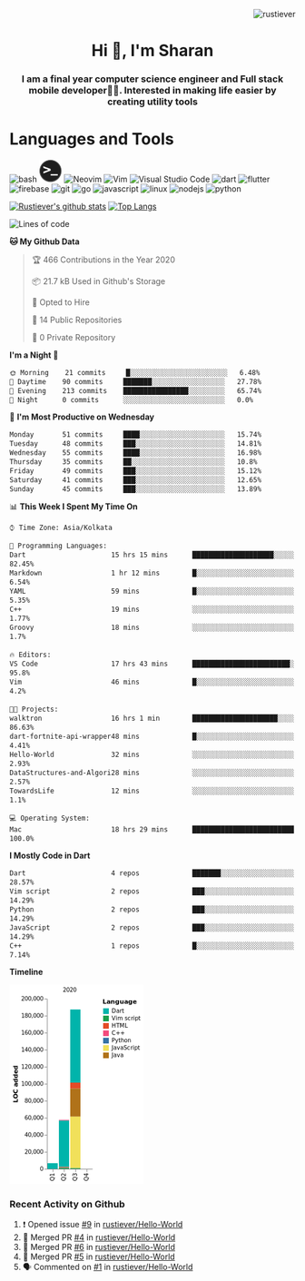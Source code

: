 <p align="right"> <img src="https://komarev.com/ghpvc/?username=rustiever" alt="rustiever" /> </p>
<h1 align="center">Hi 👋, I'm Sharan</h1>
<h3 align="center">I am a final year computer science engineer and Full stack mobile developer👨‍💻. Interested in making life easier by creating utility tools</h3>



<!-- * 🔭 I’m currently working on [Bridge](https://github.com/rustiever/bridge)

* 🌱 I’m currently learning **Flutter, Golang**

* 📫 How to reach me **sharanneeded@gmail.com**

* ⚡ Available for Freelance projects/internship opportunities. -->

# Languages and Tools

<p align="left">

  <img src="https://www.vectorlogo.zone/logos/gnu_bash/gnu_bash-icon.svg" alt="bash" width="40" height="40"/>

  <img src="https://raw.githubusercontent.com/github/explore/d92924b1d925bb134e308bd29c9de6c302ed3beb/topics/terminal/terminal.png" alt="Terminal" width="40" height="40"/> 

  <img src="https://www.vectorlogo.zone/logos/neovimio/neovimio-icon.svg" alt="Neovim" width="40" height="40"/> 
  
  <img src="https://www.vectorlogo.zone/logos/vim/vim-icon.svg" alt="Vim" width="40" height="40"/> 

  <img src="https://www.vectorlogo.zone/logos/visualstudio_code/visualstudio_code-icon.svg" alt="Visual Studio Code" width="40" height="40"/> 

  <img src="https://www.vectorlogo.zone/logos/dartlang/dartlang-icon.svg" alt="dart" width="40" height="40"/>

  <img src="https://www.vectorlogo.zone/logos/flutterio/flutterio-icon.svg" alt="flutter" width="40" height="40"/> 
  
  <img src="https://www.vectorlogo.zone/logos/firebase/firebase-icon.svg" alt="firebase" width="40" height="40"/>

  <img src="https://www.vectorlogo.zone/logos/git-scm/git-scm-icon.svg" alt="git" width="40" height="40"/> 

  <img src="https://devicons.github.io/devicon/devicon.git/icons/go/go-original.svg" alt="go" width="40" height="40"/>

  <img src="https://devicons.github.io/devicon/devicon.git/icons/javascript/javascript-original.svg" alt="javascript" width="40" height="40"/>
  
  <img src="https://devicons.github.io/devicon/devicon.git/icons/linux/linux-original.svg" alt="linux" width="40" height="40"/> 

  <img src="https://devicons.github.io/devicon/devicon.git/icons/nodejs/nodejs-original-wordmark.svg" alt="nodejs" width="40" height="40"/>

  <img src="https://devicons.github.io/devicon/devicon.git/icons/python/python-original.svg" alt="python" width="40" height="40"/>

[![Rustiever's github stats](https://github-readme-stats.vercel.app/api?username=rustiever&theme=algolia&count_private=true&show_icons=true)](https://github.com/rustiever/)
[![Top Langs](https://github-readme-stats.vercel.app/api/top-langs/?username=rustiever&layout=compact&langs_count=10&theme=algolia)](https://github.com/rustiever/)



<!--START_SECTION:waka-->
![Lines of code](https://img.shields.io/badge/From%20Hello%20World%20I%27ve%20Written-6.9%20million%20lines%20of%20code-blue)

**🐱 My Github Data** 

> 🏆 466 Contributions in the Year 2020
 > 
> 📦 21.7 kB Used in Github's Storage 
 > 
> 💼 Opted to Hire
 > 
> 📜 14 Public Repositories
 > 
> 🔑 0 Private Repository 
 > 
**I'm a Night 🦉** 

```text
🌞 Morning    21 commits     █░░░░░░░░░░░░░░░░░░░░░░░░   6.48% 
🌆 Daytime    90 commits     ███████░░░░░░░░░░░░░░░░░░   27.78% 
🌃 Evening    213 commits    ████████████████░░░░░░░░░   65.74% 
🌙 Night      0 commits      ░░░░░░░░░░░░░░░░░░░░░░░░░   0.0%

```
📅 **I'm Most Productive on Wednesday** 

```text
Monday       51 commits     ████░░░░░░░░░░░░░░░░░░░░░   15.74% 
Tuesday      48 commits     ███░░░░░░░░░░░░░░░░░░░░░░   14.81% 
Wednesday    55 commits     ████░░░░░░░░░░░░░░░░░░░░░   16.98% 
Thursday     35 commits     ██░░░░░░░░░░░░░░░░░░░░░░░   10.8% 
Friday       49 commits     ███░░░░░░░░░░░░░░░░░░░░░░   15.12% 
Saturday     41 commits     ███░░░░░░░░░░░░░░░░░░░░░░   12.65% 
Sunday       45 commits     ███░░░░░░░░░░░░░░░░░░░░░░   13.89%

```


📊 **This Week I Spent My Time On** 

```text
⌚︎ Time Zone: Asia/Kolkata

💬 Programming Languages: 
Dart                     15 hrs 15 mins      ████████████████████░░░░░   82.45% 
Markdown                 1 hr 12 mins        █░░░░░░░░░░░░░░░░░░░░░░░░   6.54% 
YAML                     59 mins             █░░░░░░░░░░░░░░░░░░░░░░░░   5.35% 
C++                      19 mins             ░░░░░░░░░░░░░░░░░░░░░░░░░   1.77% 
Groovy                   18 mins             ░░░░░░░░░░░░░░░░░░░░░░░░░   1.7%

🔥 Editors: 
VS Code                  17 hrs 43 mins      ████████████████████████░   95.8% 
Vim                      46 mins             █░░░░░░░░░░░░░░░░░░░░░░░░   4.2%

🐱‍💻 Projects: 
walktron                 16 hrs 1 min        █████████████████████░░░░   86.63% 
dart-fortnite-api-wrapper48 mins             █░░░░░░░░░░░░░░░░░░░░░░░░   4.41% 
Hello-World              32 mins             ░░░░░░░░░░░░░░░░░░░░░░░░░   2.93% 
DataStructures-and-Algori28 mins             ░░░░░░░░░░░░░░░░░░░░░░░░░   2.57% 
TowardsLife              12 mins             ░░░░░░░░░░░░░░░░░░░░░░░░░   1.1%

💻 Operating System: 
Mac                      18 hrs 29 mins      █████████████████████████   100.0%

```

**I Mostly Code in Dart** 

```text
Dart                     4 repos             ███████░░░░░░░░░░░░░░░░░░   28.57% 
Vim script               2 repos             ███░░░░░░░░░░░░░░░░░░░░░░   14.29% 
Python                   2 repos             ███░░░░░░░░░░░░░░░░░░░░░░   14.29% 
JavaScript               2 repos             ███░░░░░░░░░░░░░░░░░░░░░░   14.29% 
C++                      1 repos             █░░░░░░░░░░░░░░░░░░░░░░░░   7.14%

```


**Timeline**

![Chart not found](https://github.com/rustiever/rustiever/blob/master/charts/bar_graph.png) 


<!--END_SECTION:waka-->

### Recent Activity on Github
<!--START_SECTION:activity-->
1. ❗️ Opened issue [#9](https://github.com/rustiever/Hello-World/issues/9) in [rustiever/Hello-World](https://github.com/rustiever/Hello-World)
2. 🎉 Merged PR [#4](https://github.com/rustiever/Hello-World/pull/4) in [rustiever/Hello-World](https://github.com/rustiever/Hello-World)
3. 🎉 Merged PR [#6](https://github.com/rustiever/Hello-World/pull/6) in [rustiever/Hello-World](https://github.com/rustiever/Hello-World)
4. 🎉 Merged PR [#5](https://github.com/rustiever/Hello-World/pull/5) in [rustiever/Hello-World](https://github.com/rustiever/Hello-World)
5. 🗣 Commented on [#1](https://github.com/rustiever/Hello-World/issues/1) in [rustiever/Hello-World](https://github.com/rustiever/Hello-World)
<!--END_SECTION:activity-->